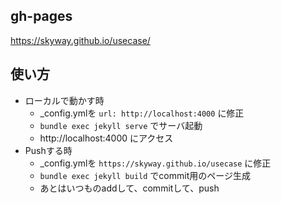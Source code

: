 
## gh-pages

https://skyway.github.io/usecase/

## 使い方

- ローカルで動かす時
  - _config.ymlを `url: http://localhost:4000` に修正
  - `bundle exec jekyll serve` でサーバ起動
  - http://localhost:4000 にアクセス
- Pushする時
  - _config.ymlを `https://skyway.github.io/usecase` に修正
  - `bundle exec jekyll build` でcommit用のページ生成
  - あとはいつものaddして、commitして、push
